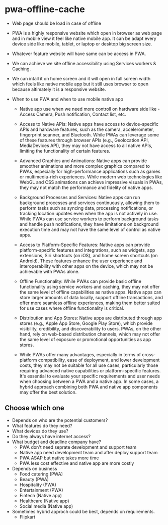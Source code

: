 # pwa-offline-cache
- Web page should be load in case of offline
- PWA is a highly responsive website which open in browser as web page and in mobile view it feel like native mobile app. It can be adapt every device side like mobile, tablet, or laptop or desktop big screen size.
- Whatever feature website will have same can be access in PWA.
- We can achieve we site offline accessibility using Services workers & Caching.
- We can intall it on home screen and it will open in full screen width which feels like native mobile app but it still uses browser to open because altimately it is a responsive website.

- When to use PWA and when to use mobile native app
  - Native app use when we need more controll on hardware side like - Access Camera, Push notification, Contact list, etc.
  - Access to Native APIs: Native apps have access to device-specific APIs and hardware features, such as the camera, accelerometer, fingerprint scanner, and Bluetooth. While PWAs can leverage some of these features through browser APIs (e.g., Geolocation API, MediaDevices API), they may not have access to all native APIs, limiting the functionality of certain features.

  - Advanced Graphics and Animations: Native apps can provide smoother animations and more complex graphics compared to PWAs, especially for high-performance applications such as games or multimedia-rich experiences. While modern web technologies like WebGL and CSS animations can achieve impressive visuals in PWAs, they may not match the performance and fidelity of native apps.

  - Background Processes and Services: Native apps can run background processes and services continuously, allowing them to perform tasks such as syncing data, processing notifications, or tracking location updates even when the app is not actively in use. While PWAs can use service workers to perform background tasks and handle push notifications, they have limitations on background execution time and may not have the same level of control as native apps.

  - Access to Platform-Specific Features: Native apps can provide platform-specific features and integrations, such as widgets, app extensions, Siri shortcuts (on iOS), and home screen shortcuts (on Android). These features enhance the user experience and interoperability with other apps on the device, which may not be achievable with PWAs alone.

  - Offline Functionality: While PWAs can provide basic offline functionality using service workers and caching, they may not offer the same level of offline capabilities as native apps. Native apps can store larger amounts of data locally, support offline transactions, and offer more seamless offline experiences, making them better suited for use cases where offline functionality is critical.

  - Distribution and App Stores: Native apps are distributed through app stores (e.g., Apple App Store, Google Play Store), which provide visibility, credibility, and discoverability to users. PWAs, on the other hand, rely on web-based distribution channels, which may not offer the same level of exposure or promotional opportunities as app stores.

  - While PWAs offer many advantages, especially in terms of cross-platform compatibility, ease of deployment, and lower development costs, they may not be suitable for all use cases, particularly those requiring advanced native capabilities or platform-specific features. It's essential to evaluate your specific requirements and user needs when choosing between a PWA and a native app. In some cases, a hybrid approach combining both PWA and native app components may offer the best solution.
 
## Choose which one
- Depends on who are the potential customers?
- What features do they need?
- What devices do they use?
- Do they always have internet access?
- What budget and deadline company have?
  - PWA don't need seprate development and support team
  - Native app need development team and after deploy support team
  - PWA ASAP but native takes more time
  - PWA less cost effective and native app are more costly
- Depends on business
  - Food catering (PWA)
  - Beauty (PWA)
  - Hospitality (PWA)
  - Entertainment (PWA)
  - Fintech (Native app)
  - Healthcare (Native app)
  - Social media (Native app)
- Sometimes hybrid approch could be best, depends on requirements.
  - Flipkart
